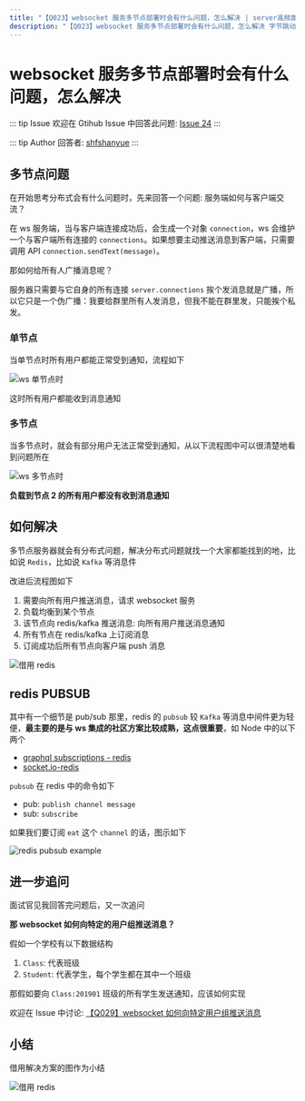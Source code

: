 ```yaml
---
title: "【Q023】websocket 服务多节点部署时会有什么问题，怎么解决 | server高频面试题"
description: "【Q023】websocket 服务多节点部署时会有什么问题，怎么解决 字节跳动面试题、阿里腾讯面试题、美团小米面试题。"
---
```


# websocket 服务多节点部署时会有什么问题，怎么解决

::: tip Issue
欢迎在 Gtihub Issue 中回答此问题: [Issue 24](https://github.com/shfshanyue/Daily-Question/issues/24)
:::

::: tip Author
回答者: [shfshanyue](https://github.com/shfshanyue)
:::

## 多节点问题

在开始思考分布式会有什么问题时，先来回答一个问题: 服务端如何与客户端交流？

在 ws 服务端，当与客户端连接成功后，会生成一个对象 `connection`，ws 会维护一个与客户端所有连接的 `connections`。如果想要主动推送消息到客户端，只需要调用 API `connection.sendText(message)`。

那如何给所有人广播消息呢？

服务器只需要与它自身的所有连接 `server.connections` 挨个发消息就是广播，所以它只是一个伪广播：我要给群里所有人发消息，但我不能在群里发，只能挨个私发。

### 单节点

当单节点时所有用户都能正常受到通知，流程如下

![ws 单节点时](https://raw.githubusercontent.com/shfshanyue/graph/master/draw/ws-single-node.jpg)

这时所有用户都能收到消息通知

### 多节点

当多节点时，就会有部分用户无法正常受到通知，从以下流程图中可以很清楚地看到问题所在

![ws 多节点时](https://raw.githubusercontent.com/shfshanyue/graph/master/draw/ws-multi-node.jpg)

**负载到节点 2 的所有用户都没有收到消息通知**

## 如何解决

多节点服务器就会有分布式问题，解决分布式问题就找一个大家都能找到的地，比如说 `Redis`，比如说 `Kafka` 等消息件

改进后流程图如下

1. 需要向所有用户推送消息，请求 websocket 服务
1. 负载均衡到某个节点
1. 该节点向 redis/kafka 推送消息: 向所有用户推送消息通知
1. 所有节点在 redis/kafka 上订阅消息
1. 订阅成功后所有节点向客户端 push 消息

![借用 redis](https://raw.githubusercontent.com/shfshanyue/graph/master/draw/ws-redis.jpg)

## redis PUBSUB

其中有一个细节是 pub/sub 那里，redis 的 `pubsub` 较 `Kafka` 等消息中间件更为轻便，**最主要的是与 ws 集成的社区方案比较成熟，这点很重要**，如 Node 中的以下两个

- [graphql subscriptions - redis](https://github.com/davidyaha/graphql-redis-subscriptions)
- [socket.io-redis](https://github.com/socketio/socket.io-redis)

`pubsub` 在 redis 中的命令如下

- pub: `publish channel message`
- sub: `subscribe`

如果我们要订阅 `eat` 这个 `channel` 的话，图示如下

![redis pubsub example](https://raw.githubusercontent.com/shfshanyue/Daily-Question/master/assets/pubsub.png)

## 进一步追问

面试官见我回答完问题后，又一次追问

**那 websocket 如何向特定的用户组推送消息？**

假如一个学校有以下数据结构

1. `Class`: 代表班级
1. `Student`: 代表学生，每个学生都在其中一个班级

那假如要向 `Class:201901` 班级的所有学生发送通知，应该如何实现

欢迎在 Issue 中讨论: [【Q029】websocket 如何向特定用户组推送消息](https://github.com/shfshanyue/Daily-Question/issues/30)

## 小结

借用解决方案的图作为小结

![借用 redis](https://raw.githubusercontent.com/shfshanyue/graph/master/draw/ws-redis.jpg)
